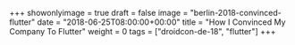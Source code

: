 +++
showonlyimage = true
draft = false
image = "berlin-2018-convinced-flutter"
date = "2018-06-25T08:00:00+00:00"
title = "How I Convinced My Company To Flutter"
weight = 0
tags = ["droidcon-de-18", "flutter"]
+++

